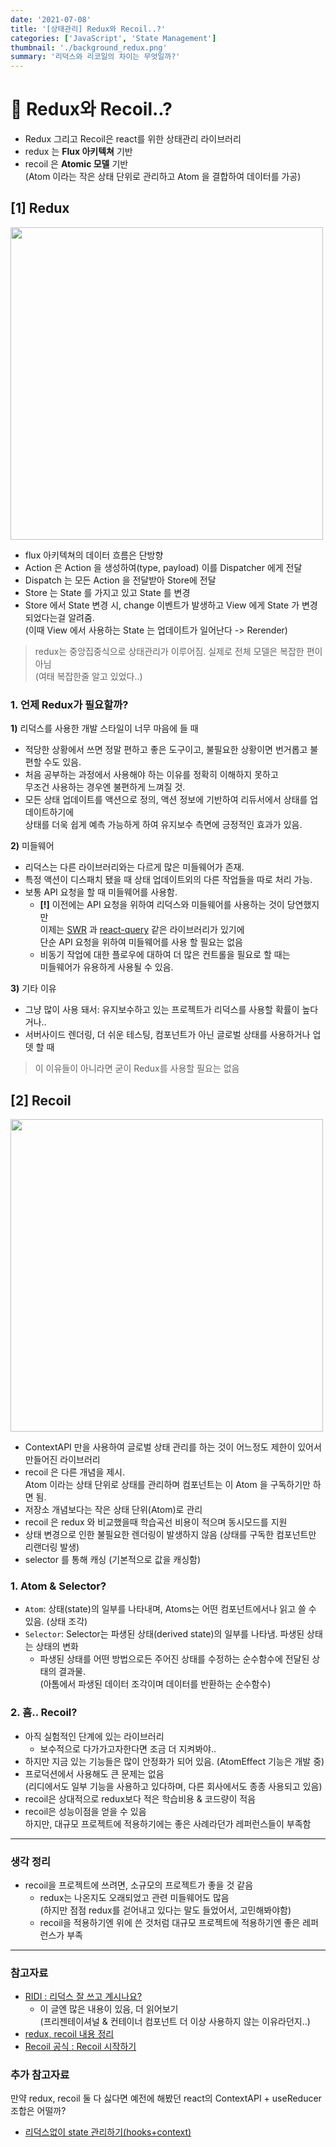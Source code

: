 ```yaml
---
date: '2021-07-08'
title: '[상태관리] Redux와 Recoil..?'
categories: ['JavaScript', 'State Management']
thumbnail: './background_redux.png'
summary: '리덕스와 리코일의 차이는 무엇일까?'
---
```


# 🤔 Redux와 Recoil..?

- Redux 그리고 Recoil은 react를 위한 상태관리 라이브러리
- redux 는 **Flux 아키텍쳐** 기반
- recoil 은 **Atomic 모델** 기반  
  (Atom 이라는 작은 상태 단위로 관리하고 Atom 을 결합하여 데이터를 가공)

## **[1]** Redux

<img src="https://user-images.githubusercontent.com/33610315/124876878-74903c00-e005-11eb-9562-ef1a89a777c7.png" width=500 />

- flux 아키텍쳐의 데이터 흐름은 단방향
- Action 은 Action 을 생성하여(type, payload) 이를 Dispatcher 에게 전달
- Dispatch 는 모든 Action 을 전달받아 Store에 전달
- Store 는 State 를 가지고 있고 State 를 변경
- Store 에서 State 변경 시, change 이벤트가 발생하고 View 에게 State 가 변경되었다는걸 알려줌.  
   (이때 View 에서 사용하는 State 는 업데이트가 일어난다 -> Rerender)

> redux는 중앙집중식으로 상태관리가 이루어짐. 실제로 전체 모델은 복잡한 편이 아님  
>  (여태 복잡한줄 알고 있었다..)

### **1.** 언제 Redux가 필요할까?

**1)** 리덕스를 사용한 개발 스타일이 너무 마음에 들 때

- 적당한 상황에서 쓰면 정말 편하고 좋은 도구이고, 불필요한 상황이면 번거롭고 불편할 수도 있음.
- 처음 공부하는 과정에서 사용해야 하는 이유를 정확히 이해하지 못하고  
   무조건 사용하는 경우엔 불편하게 느껴질 것.
- 모든 상태 업데이트를 액션으로 정의, 액션 정보에 기반하여 리듀서에서 상태를 업데이트하기에  
   상태를 더욱 쉽게 예측 가능하게 하여 유지보수 측면에 긍정적인 효과가 있음.

**2)** 미들웨어

- 리덕스는 다른 라이브러리와는 다르게 많은 미들웨어가 존재.
- 특정 액션이 디스패치 됐을 때 상태 업데이트외의 다른 작업들을 따로 처리 가능.
- 보통 API 요청을 할 때 미들웨어를 사용함.
  - **[!]** 이전에는 API 요청을 위하여 리덕스와 미들웨어를 사용하는 것이 당연했지만  
     이제는 [SWR](https://swr.vercel.app/) 과 [react-query](https://swr.vercel.app/) 같은 라이브러리가 있기에  
     단순 API 요청을 위하여 미들웨어를 사용 할 필요는 없음
  - 비동기 작업에 대한 플로우에 대하여 더 많은 컨트롤을 필요로 할 때는  
    미들웨어가 유용하게 사용될 수 있음.

**3)** 기타 이유

- 그냥 많이 사용 돼서: 유지보수하고 있는 프로젝트가 리덕스를 사용할 확률이 높다거나..
- 서버사이드 렌더링, 더 쉬운 테스팅, 컴포넌트가 아닌 글로벌 상태를 사용하거나 업뎃 할 때

> 이 이유들이 아니라면 굳이 Redux를 사용할 필요는 없음

## **[2]** Recoil

<img src="https://user-images.githubusercontent.com/33610315/124880731-8d9aec00-e009-11eb-9e4a-56986bfbc6dd.png" width=500 />

- ContextAPI 만을 사용하여 글로벌 상태 관리를 하는 것이 어느정도 제한이 있어서 만들어진 라이브러리
- recoil 은 다른 개념을 제시.  
  Atom 이라는 상태 단위로 상태를 관리하며 컴포넌트는 이 Atom 을 구독하기만 하면 됨.
- 저장소 개념보다는 작은 상태 단위(Atom)로 관리
- recoil 은 redux 와 비교했을때 학습곡선 비용이 적으며 동시모드를 지원
- 상태 변경으로 인한 불필요한 렌더링이 발생하지 않음 (상태를 구독한 컴포넌트만 리랜더링 발생)
- selector 를 통해 캐싱 (기본적으로 값을 캐싱함)

### **1.** Atom & Selector?

- `Atom`: 상태(state)의 일부를 나타내며, Atoms는 어떤 컴포넌트에서나 읽고 쓸 수 있음. (상태 조각)
- `Selector`: Selector는 파생된 상태(derived state)의 일부를 나타냄. 파생된 상태는 상태의 변화
  - 파생된 상태를 어떤 방법으로든 주어진 상태를 수정하는 순수함수에 전달된 상태의 결과물.  
    (아톰에서 파생된 데이터 조각이며 데이터를 반환하는 순수함수)

### **2.** 흠.. Recoil?

- 아직 실험적인 단계에 있는 라이브러리
  - 보수적으로 다가가고자한다면 조금 더 지켜봐야..
- 하지만 지금 있는 기능들은 많이 안정화가 되어 있음. (AtomEffect 기능은 개발 중)
- 프로덕션에서 사용해도 큰 문제는 없음  
   (리디에서도 일부 기능을 사용하고 있다하며, 다른 회사에서도 종종 사용되고 있음)
- recoil은 상대적으로 redux보다 적은 학습비용 & 코드량이 적음
- recoil은 성능이점을 얻을 수 있음  
  하지만, 대규모 프로젝트에 적용하기에는 좋은 사례라던가 레퍼런스들이 부족함

---

### 생각 정리

- recoil을 프로젝트에 쓰려면, 소규모의 프로젝트가 좋을 것 같음
  - redux는 나온지도 오래되었고 관련 미들웨어도 많음  
    (하지만 점점 redux를 걷어내고 있다는 말도 들었어서, 고민해봐야함)
  - recoil을 적용하기엔 위에 쓴 것처럼 대규모 프로젝트에 적용하기엔 좋은 레퍼런스가 부족

---

### 참고자료

- [RIDI : 리덕스 잘 쓰고 계시나요?](https://ridicorp.com/story/how-to-use-redux-in-ridi/)
  - 이 글엔 많은 내용이 있음, 더 읽어보기  
     (프리젠테이셔널 & 컨테이너 컴포넌트 더 이상 사용하지 않는 이유라던지..)
- [redux, recoil 내용 정리](https://velog.io/@katanazero86/redux-recoil-내용-정리)
- [Recoil 공식 : Recoil 시작하기](https://recoiljs.org/ko/docs/introduction/getting-started)

### 추가 참고자료

만약 redux, recoil 둘 다 싫다면 예전에 해봤던 react의 ContextAPI + useReducer 조합은 어떨까?

- [리덕스없이 state 관리하기(hooks+context)](https://velog.io/@kimu2370/리덕스없이-상태-관리하기hookscontext)
